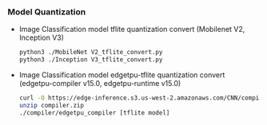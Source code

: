 
### Model Quantization 

- Image Classification model tflite quantization convert (Mobilenet V2, Inception V3)
    ```bash
    python3 ./MobileNet V2_tflite_convert.py
    python3 ./Inception V3_tflite_convert.py
    ```
- Image Classification model edgetpu-tflite quantization convert (edgetpu-compiler v15.0, edgetpu-runtime v15.0)
    ```bash
    curl -O https://edge-inference.s3.us-west-2.amazonaws.com/CNN/compiler.zip
    unzip compiler.zip
    ./compiler/edgetpu_compiler [tflite model]
    ```
